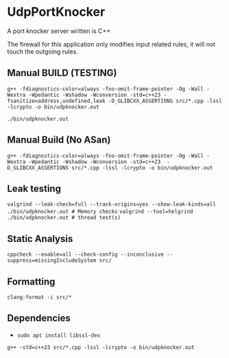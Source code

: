 # UdpPortKnocker
A port knocker server written is C++

The firewall for this application only modifies input related rules, it will not touch the outgoing rules.

## Manual BUILD (TESTING)

`g++ -fdiagnostics-color=always -fno-omit-frame-pointer -Og -Wall -Wextra -Wpedantic -Wshadow -Wconversion -std=c++23 -fsanitize=address,undefined,leak -D_GLIBCXX_ASSERTIONS src/*.cpp -lssl -lcrypto -o bin/udpknocker.out`

`./bin/udpknocker.out`

 ## Manual Build (No ASan)
`g++ -fdiagnostics-color=always -fno-omit-frame-pointer -Og -Wall -Wextra -Wpedantic -Wshadow -Wconversion -std=c++23  -D_GLIBCXX_ASSERTIONS src/*.cpp -lssl -lcrypto -o bin/udpknocker.out`

## Leak testing

`valgrind --leak-check=full --track-origins=yes --show-leak-kinds=all ./bin/udpknocker.out # Memory checks`
`valgrind --tool=helgrind ./bin/udpknocker.out # thread test(s)`


## Static Analysis

`cppcheck --enable=all --check-config --inconclusive --suppress=missingIncludeSystem src/`

## Formatting
`clang-format -i src/*`

## Dependencies
- `sudo apt install libssl-dev`


`g++ -std=c++23 src/*.cpp -lssl -lcrypto -o bin/udpknocker.out`
